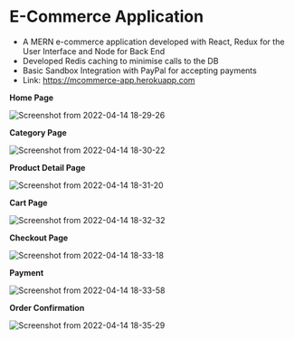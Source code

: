 # E-Commerce Application

- A MERN e-commerce application developed with React, Redux for the User Interface and Node for Back End
- Developed Redis caching to minimise calls to the DB
- Basic Sandbox Integration with PayPal for accepting payments
- Link: https://mcommerce-app.herokuapp.com

**Home Page**

![Screenshot from 2022-04-14 18-29-26](https://user-images.githubusercontent.com/48888253/163395683-3860bf50-61ed-4427-9915-4d0b53447095.png)

**Category Page**

![Screenshot from 2022-04-14 18-30-22](https://user-images.githubusercontent.com/48888253/163395866-e9c17e59-0bf4-4e87-a8ba-941e21dbd23e.png)

**Product Detail Page**

![Screenshot from 2022-04-14 18-31-20](https://user-images.githubusercontent.com/48888253/163396007-fe4b151b-1677-4904-96cc-5d0e917a6d26.png)

**Cart Page**

![Screenshot from 2022-04-14 18-32-32](https://user-images.githubusercontent.com/48888253/163396266-784207ac-047f-4507-a566-d0bed6d2e78a.png)

**Checkout Page**

![Screenshot from 2022-04-14 18-33-18](https://user-images.githubusercontent.com/48888253/163396376-5c41fb93-e1bc-41d5-b136-48f7bb3a6d15.png)

**Payment**

![Screenshot from 2022-04-14 18-33-58](https://user-images.githubusercontent.com/48888253/163396497-10a05ddd-f80b-420e-a913-33ae41569dc2.png)

**Order Confirmation**

![Screenshot from 2022-04-14 18-35-29](https://user-images.githubusercontent.com/48888253/163396754-7f9595b6-dcd9-48f5-ba8f-cd5f11e5e9a8.png)
